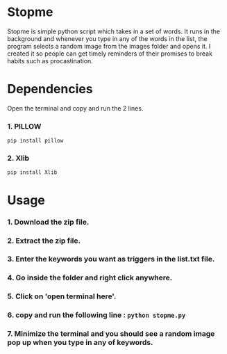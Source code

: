 # Stopme
Stopme is simple python script which takes in a set of words. It runs in the background and whenever you type in any of the words in
the list, the program selects a random image from the images folder and opens it. I created it so people can get timely reminders
of their promises to break habits such as procastination.   
# Dependencies
Open the terminal and copy and run the 2 lines. 
### 1. PILLOW

  `pip install pillow` 
  
### 2. Xlib

  `pip install Xlib` 
# Usage

### 1. Download the zip file.
### 2. Extract the zip file.
### 3. Enter the keywords you want as triggers in the list.txt file.
### 4. Go inside the folder and right click anywhere.
### 5. Click on 'open terminal here'.
### 6. copy and run the following line : `python stopme.py` 
### 7. Minimize the terminal and you should see a random image pop up when you type in any of keywords.




